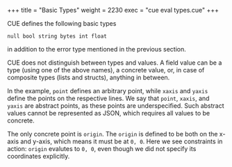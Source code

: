 +++
title = "Basic Types"
weight = 2230
exec = "cue eval types.cue"
+++

CUE defines the following basic types

```
null bool string bytes int float
```
in addition to the error type mentioned in the previous section.

CUE does not distinguish between types and values.
A field value can be a type (using one of the above names), a concrete value,
or, in case of composite types (lists and structs), anything in between.

In the example, `point` defines an arbitrary point, while `xaxis` and `yaxis`
define the points on the respective lines.
We say that `point`, `xaxis`, and `yaxis` are abstract points, as these
points are underspecified.
Such abstract values cannot be represented as JSON,
which requires all values to be concrete.

The only concrete point is `origin`.
The `origin` is defined to be both on the x-axis and y-axis, which means it
must be at `0, 0`.
Here we see constraints in action:
`origin` evalutes to `0, 0`, even though we did not specify its coordinates
explicitly.


